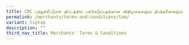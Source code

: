 ```yaml
---
title: CDC பற்றுச்சீட்டுகள் திட்டத்தில் பங்கெடுப்பதற்கான விதிமுறைகளும் நிபந்தனைகளும்
permalink: /merchants/terms-and-conditions/tam/
variant: tiptap
description: ""
third_nav_title: Merchants' Terms & Conditions
---
```

